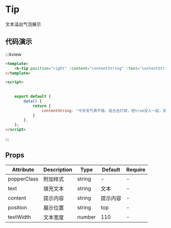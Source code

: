# Tip

文本溢出气泡展示

## 代码演示

:::kview 

```html
<template>
    <k-tip position="right" :content="contentString" :text="contentString"></k-tip>
</template>

<script>
    
    
    export default {
        data() {
            return {
                contentString: "今天天气真不错，适合去打球，但true没人一起，就算了吧",
            }
        },
    };
</script>
```
:::


##  Props
<div class="markdown-table">

|  Attribute  |  Description   | Type  | Default|  Require|
|-------|---------|------|--------|----------|
|popperClass|附加样式|string|-|-
|text|填充文本|string|文本|-
|content|提示内容|string|提示内容|-
|position|展示位置|string|top|-
|textWidth|文本宽度|number|110|-

</div>

